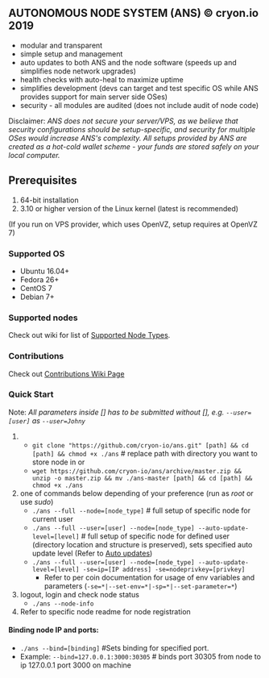 ## AUTONOMOUS NODE SYSTEM (ANS) © cryon.io 2019

- modular and transparent
- simple setup and management
- auto updates to both ANS and the node software (speeds up and simplifies node network upgrades)
- health checks with auto-heal to maximize uptime
- simplifies development (devs can target and test specific OS while ANS provides support for main server side OSes)
- security - all modules are audited (does not include audit of node code)

Disclaimer: *ANS does not secure your server/VPS, as we believe that security configurations should be setup-specific, and security for multiple OSes would increase ANS's complexity. All setups provided by ANS are created as a hot-cold wallet scheme - your funds are stored safely on your local computer.*

## Prerequisites 

1. 64-bit installation
2. 3.10 or higher version of the Linux kernel (latest is recommended)

(If you run on VPS provider, which uses OpenVZ, setup requires at OpenVZ 7)

### Supported OS

- Ubuntu 16.04+
- Fedora 26+
- CentOS 7
- Debian 7+

### Supported nodes

Check out wiki for list of [Supported Node Types](https://github.com/cryon-io/ans/wiki/Supported-Node-Types). 

### Contributions

Check out [Contributions Wiki Page](https://github.com/cryon-io/ans/wiki/Contributions)

### Quick Start

Note: *All parameters inside [] has to be submitted without [], e.g. `--user=[user]` as `--user=Johny`*

1. - `git clone "https://github.com/cryon-io/ans.git" [path] && cd [path] && chmod +x ./ans` # replace path with directory you want to store node in
   or 
   - `wget https://github.com/cryon-io/ans/archive/master.zip && unzip -o master.zip && mv ./ans-master [path] && cd [path] && chmod +x ./ans`
2. one of commands below depending of your preference (run as *root* or use *sudo*)
    - `./ans --full --node=[node_type]` # full setup of specific node for current user
    - `./ans --full --user=[user] --node=[node_type] --auto-update-level=[level]` # full setup of specific node for defined user (directory location and structure is preserved), sets specified auto update level (Refer to [Auto updates](https://github.com/cryon-io/ans/wiki/Autoupdates))
    - `./ans --full --user=[user] --node=[node_type] --auto-update-level=[level] -se=ip=[IP address] -se=nodeprivkey=[privkey]`
        * Refer to per coin documentation for usage of env variables and parameters (`-se=*|--set-env=*|-sp=*|--set-parameter=*`)
3. logout, login and check node status
    - `./ans --node-info`
4. Refer to specific node readme for node registration

#### Binding node IP and ports:

- `./ans --bind=[binding]`  #Sets binding for specified port. 
- Example: `--bind=127.0.0.1:3000:30305` # binds port 30305 from node to ip 127.0.0.1 port 3000 on machine
